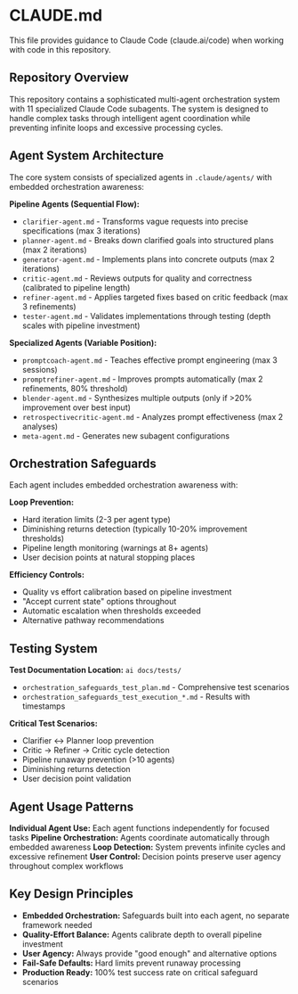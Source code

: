 # CLAUDE.md

This file provides guidance to Claude Code (claude.ai/code) when working with code in this repository.

## Repository Overview

This repository contains a sophisticated multi-agent orchestration system with 11 specialized Claude Code subagents. The system is designed to handle complex tasks through intelligent agent coordination while preventing infinite loops and excessive processing cycles.

## Agent System Architecture

The core system consists of specialized agents in `.claude/agents/` with embedded orchestration awareness:

**Pipeline Agents (Sequential Flow):**
- `clarifier-agent.md` - Transforms vague requests into precise specifications (max 3 iterations)
- `planner-agent.md` - Breaks down clarified goals into structured plans (max 2 iterations)  
- `generator-agent.md` - Implements plans into concrete outputs (max 2 iterations)
- `critic-agent.md` - Reviews outputs for quality and correctness (calibrated to pipeline length)
- `refiner-agent.md` - Applies targeted fixes based on critic feedback (max 3 refinements)
- `tester-agent.md` - Validates implementations through testing (depth scales with pipeline investment)

**Specialized Agents (Variable Position):**
- `promptcoach-agent.md` - Teaches effective prompt engineering (max 3 sessions)
- `promptrefiner-agent.md` - Improves prompts automatically (max 2 refinements, 80% threshold)
- `blender-agent.md` - Synthesizes multiple outputs (only if >20% improvement over best input)
- `retrospectivecritic-agent.md` - Analyzes prompt effectiveness (max 2 analyses)
- `meta-agent.md` - Generates new subagent configurations

## Orchestration Safeguards

Each agent includes embedded orchestration awareness with:

**Loop Prevention:**
- Hard iteration limits (2-3 per agent type)
- Diminishing returns detection (typically 10-20% improvement thresholds)
- Pipeline length monitoring (warnings at 8+ agents)
- User decision points at natural stopping places

**Efficiency Controls:**
- Quality vs effort calibration based on pipeline investment
- "Accept current state" options throughout
- Automatic escalation when thresholds exceeded
- Alternative pathway recommendations

## Testing System

**Test Documentation Location:** `ai docs/tests/`
- `orchestration_safeguards_test_plan.md` - Comprehensive test scenarios
- `orchestration_safeguards_test_execution_*.md` - Results with timestamps

**Critical Test Scenarios:**
- Clarifier ↔ Planner loop prevention
- Critic → Refiner → Critic cycle detection
- Pipeline runaway prevention (>10 agents)
- Diminishing returns detection
- User decision point validation

## Agent Usage Patterns

**Individual Agent Use:** Each agent functions independently for focused tasks
**Pipeline Orchestration:** Agents coordinate automatically through embedded awareness
**Loop Detection:** System prevents infinite cycles and excessive refinement
**User Control:** Decision points preserve user agency throughout complex workflows

## Key Design Principles

- **Embedded Orchestration:** Safeguards built into each agent, no separate framework needed
- **Quality-Effort Balance:** Agents calibrate depth to overall pipeline investment  
- **User Agency:** Always provide "good enough" and alternative options
- **Fail-Safe Defaults:** Hard limits prevent runaway processing
- **Production Ready:** 100% test success rate on critical safeguard scenarios